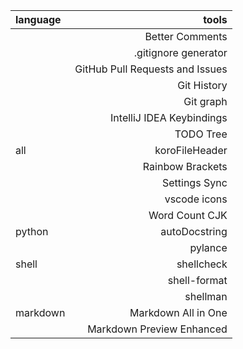 <!--
 * @Github: https://github.com/Certseeds/tricks
 * @Organization: SUSTech
 * @Author: nanoseeds
 * @Date: 2020-02-04 17:22:45
 * @LastEditors: nanoseeds
 * @LastEditTime: 2020-07-05 10:09:08
 * @License: CC-BY-NC-SA_V4_0 or any later version 
 -->

| language |                           tools |
| :------- | ------------------------------: |
|          |                 Better Comments |
|          |            .gitignore generator |
|          | GitHub Pull Requests and Issues |
|          |                     Git History |
|          |                       Git graph |
|          |       IntelliJ IDEA Keybindings |
|          |                       TODO Tree |
| all      |                  koroFileHeader |
|          |                Rainbow Brackets |
|          |                   Settings Sync |
|          |                    vscode icons |
|          |                  Word Count CJK |
| python   |                   autoDocstring |
|          |                         pylance |
| shell    |                      shellcheck |
|          |                    shell-format |
|          |                        shellman |
| markdown |             Markdown All in One |
|          |       Markdown Preview Enhanced |
